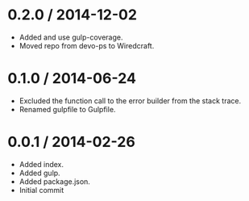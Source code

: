
0.2.0 / 2014-12-02
==================

  * Added and use gulp-coverage.
  * Moved repo from devo-ps to Wiredcraft.

0.1.0 / 2014-06-24
==================

 * Excluded the function call to the error builder from the stack trace.
 * Renamed gulpfile to Gulpfile.

0.0.1 / 2014-02-26
==================

 * Added index.
 * Added gulp.
 * Added package.json.
 * Initial commit
